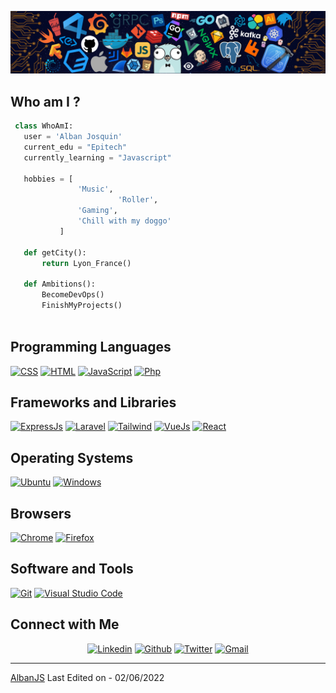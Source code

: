 ![Github Banner](https://github.com/Jaydeep-Yadav/Jaydeep-Yadav/blob/main/banner.png)

## Who am I ?

 ```python
  class WhoAmI:
    user = 'Alban Josquin'
	current_edu = "Epitech"
    currently_learning = "Javascript"

	hobbies = [
				'Music',
                         'Roller',
			 	'Gaming',
				'Chill with my doggo'
			]
	
	def getCity():
		return Lyon_France()
	
	def Ambitions():
		BecomeDevOps()
		FinishMyProjects()
	
 ```

 

## Programming Languages

<p>
    <a href="#"><img alt="CSS" src="https://img.shields.io/badge/CSS3-1572B6?style=for-the-badge&logo=css3&logoColor=white"></a>
    <a href="#"><img alt="HTML" src="https://img.shields.io/badge/HTML5-E34F26?style=for-the-badge&logo=html5&logoColor=white"></a>
    <a href="#"><img alt="JavaScript" src="https://img.shields.io/badge/JavaScript-323330?style=for-the-badge&logo=javascript&logoColor=F7DF1E"></a>
    <a href="#"><img alt="Php" src="https://img.shields.io/badge/PHP-777BB4?style=for-the-badge&logo=php&logoColor=white"></a>
  
  

</p>



## Frameworks and Libraries
<p>
   <a href="#"><img alt="ExpressJs" src="https://img.shields.io/badge/Express.js-000000?style=for-the-badge&logo=express&logoColor=white"></a>
   <a href="#"><img alt="Laravel" src="https://img.shields.io/badge/Laravel-FF2D20?style=for-the-badge&logo=laravel&logoColor=white"></a>
   <a href="#"><img alt="Tailwind" src="https://img.shields.io/badge/Tailwind_CSS-38B2AC?style=for-the-badge&logo=tailwind-css&logoColor=white"></a>
   <a href="#"><img alt="VueJs" src="https://img.shields.io/badge/Vue.js-35495E?style=for-the-badge&logo=vuedotjs&logoColor=4FC08D"></a>
   <a href="#"><img alt="React" src="https://img.shields.io/badge/React-20232A?style=for-the-badge&logo=react&logoColor=61DAFB"></a>
  
</p>

## Operating Systems
<p>
	 
  <a href="#"><img alt="Ubuntu" src="https://img.shields.io/badge/Ubuntu-E95420?style=for-the-badge&logo=ubuntu&logoColor=white"></a>
  <a href="#"><img alt="Windows" src="https://img.shields.io/badge/Windows-0078D6?style=for-the-badge&logo=windows&logoColor=white"></a>
 
</p>

## Browsers
<p>
	<a href="#"><img alt="Chrome" src="https://img.shields.io/badge/Google_chrome-4285F4?style=for-the-badge&logo=Google-chrome&logoColor=white"></a>
	<a href="#"><img alt="Firefox" src="https://img.shields.io/badge/Firefox_Browser-FF7139?style=for-the-badge&logo=Firefox-Browser&logoColor=white"></a>

</p>


## Software and Tools
<p>
  <a href="#"><img alt="Git" src="https://img.shields.io/badge/Git%20-%23F05033.svg?logo=git&logoColor=white"></a>
	<a href="#"><img alt="Visual Studio Code" src="https://img.shields.io/badge/Visual%20Studio%20Code-0078d7.svg?logo=visual-studio-code&logoColor=white"></a>
 
</p>

## Connect with Me


<p align="center">
  <a href="https://www.linkedin.com/in/alban-josquin-b8b47823b/"><img alt="Linkedin" title="Alban Josquin Linkedin" src="https://img.shields.io/badge/LinkedIn-0077B5?style=for-the-badge&logo=linkedin&logoColor=white"></a>
  <a href="https://github.com/AlbanJS"><img alt="Github" title="AlbanJS Github" src="https://img.shields.io/badge/GitHub-100000?style=for-the-badge&logo=github&logoColor=white"></a>
  <a href="http://twitter.com/AlbanJosquin"><img alt="Twitter" title="Alban Josquin Twitter" src="https://img.shields.io/badge/Twitter-1DA1F2?style=for-the-badge&logo=twitter&logoColor=white"></a>
	<a href=#><img alt="Gmail" title="josquin.alban@gmail.com" src="https://img.shields.io/badge/Gmail-D14836?style=for-the-badge&logo=gmail&logoColor=white"></a>
	
 </p>


------
[AlbanJS](https://github.com/AlbanJS)
Last Edited on - 02/06/2022
